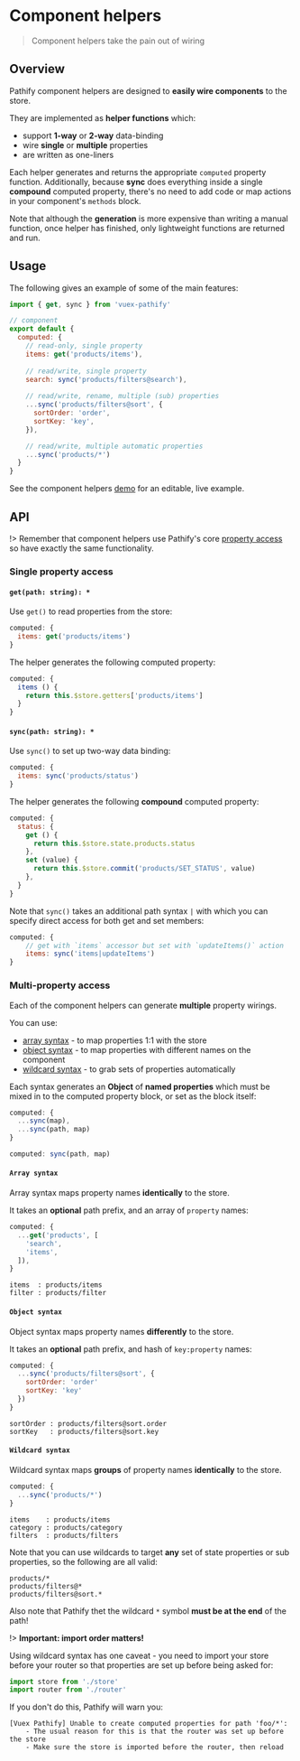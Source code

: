 # Component helpers

> Component helpers take the pain out of wiring

## Overview

Pathify component helpers are designed to **easily wire components** to the store.

They are implemented as **helper functions** which:
 
- support **1-way** or **2-way** data-binding
- wire **single** or **multiple** properties
- are written as one-liners

Each helper generates and returns the appropriate `computed` property function. Additionally, because **sync** does everything inside a single **compound** computed property, there's no need to add code or map actions in your component's `methods` block.

Note that although the **generation** is more expensive than writing a manual function, once helper has finished, only lightweight functions are returned and run.


## Usage

The following gives an example of some of the main features:

```js
import { get, sync } from 'vuex-pathify'

// component
export default {
  computed: {
    // read-only, single property
    items: get('products/items'),
    
    // read/write, single property
    search: sync('products/filters@search'),
    
    // read/write, rename, multiple (sub) properties
    ...sync('products/filters@sort', {
      sortOrder: 'order',
      sortKey: 'key',
    }),

    // read/write, multiple automatic properties
    ...sync('products/*')
  }
}
```

See the component helpers [demo](https://codesandbox.io/s/github/davestewart/vuex-pathify/tree/master/demo?initialpath=api/component) for an editable, live example.


## API

!> Remember that component helpers use Pathify's core [property access](/api/properties.md) so have exactly the same functionality.

### Single property access

#### `get(path: string): *`

Use `get()` to read properties from the store: 

```js
computed: {
  items: get('products/items')
}

```

The helper generates the following computed property:

```js
computed: {
  items () {
    return this.$store.getters['products/items']
  }
}
```


#### `sync(path: string): *`

Use `sync()` to set up two-way data binding: 

```js
computed: {
  items: sync('products/status')
}
```

The helper generates the following **compound** computed property:

```js
computed: {
  status: {
    get () { 
      return this.$store.state.products.status
    },
    set (value) {
      return this.$store.commit('products/SET_STATUS', value)
    },
  }
}
```

Note that `sync()` takes an additional path syntax `|` with which you can specify direct access for both get and set members:

```js
computed: {
    // get with `items` accessor but set with `updateItems()` action
    items: sync('items|updateItems')
}
```

### Multi-property access

Each of the component helpers can generate **multiple** property wirings.

You can use:

- [array syntax](#array-syntax) - to map properties 1:1 with the store
- [object syntax](#object-syntax) - to map properties with different names on the component
- [wildcard syntax](#wildcard-syntax) - to grab sets of properties automatically

Each syntax generates an **Object** of **named properties** which must be mixed in to the computed property block, or set as the block itself:

```js
computed: {
  ...sync(map),
  ...sync(path, map)
}
```
```js
computed: sync(path, map) 
```

#### `Array syntax`

Array syntax maps property names **identically** to the store.

It takes an **optional** path prefix, and an array of `property` names:

```js
computed: {
  ...get('products', [
    'search',
    'items',
  ]),
}
```
```paths
items  : products/items
filter : products/filter
```

#### `Object syntax`

Object syntax maps property names **differently** to the store.

It takes an **optional** path prefix, and hash of `key:property` names:

```js
computed: {
  ...sync('products/filters@sort', { 
    sortOrder: 'order'
    sortKey: 'key'
  })
}
```
```paths
sortOrder : products/filters@sort.order
sortKey   : products/filters@sort.key
```

#### `Wildcard syntax`

Wildcard syntax maps **groups** of property names **identically** to the store.

```js
computed: {
  ...sync('products/*')
}
```
```paths
items    : products/items
category : products/category
filters  : products/filters
```

Note that you can use wildcards to target **any** set of state properties or sub properties, so the following are all valid:

```wildcards
products/*
products/filters@*
products/filters@sort.*
```

Also note that Pathify thet the wildcard `*` symbol **must be at the end** of the path!

!> **Important: import order matters!**

Using wildcard syntax has one caveat - you need to import your store before your router so that properties are set up before being asked for:

```js
import store from './store'
import router from './router'
```

If you don't do this, Pathify will warn you:

````
[Vuex Pathify] Unable to create computed properties for path 'foo/*':
    - The usual reason for this is that the router was set up before the store
    - Make sure the store is imported before the router, then reload
````

